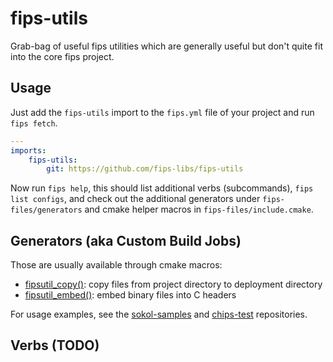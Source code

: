 # fips-utils

Grab-bag of useful fips utilities which are generally useful but don't
quite fit into the core fips project.

## Usage

Just add the ```fips-utils``` import to the ```fips.yml``` file
of your project and run ```fips fetch```.

```yaml
---
imports:
    fips-utils:
        git: https://github.com/fips-libs/fips-utils
```

Now run ```fips help```, this should list additional verbs (subcommands),
```fips list configs```, and check out the additional generators
under ```fips-files/generators``` and cmake helper macros in
```fips-files/include.cmake```.

## Generators (aka Custom Build Jobs)

Those are usually available through cmake macros:

- [fipsutil_copy()](fips-files/generators/copy.py): copy files from project directory to deployment directory
- [fipsutil_embed()](fips-files/generators/embed.py): embed binary files into C headers

For usage examples, see the [sokol-samples](https://github.com/floooh/sokol-samples/)
and [chips-test](https://github.com/floooh/chips-test/) repositories.

## Verbs (TODO)

